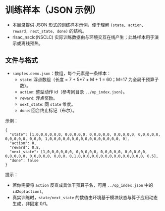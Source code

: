 # 训练样本（JSON 示例）

- 本目录提供 JSON 形式的训练样本示例，便于理解 `(state, action, reward, next_state, done)` 的结构。
- rlsac_nsclc(NSCLC) 实际训练数据由与环境交互在线产生；此处样本用于演示或离线预热。

## 文件与格式

- `samples.demo.json`：数组，每个元素是一条样本：
  - `state`: 浮点数组（长度 = 7 + 5*7 + M + 1 = 60；M=17 为全局干预算子数）。
  - `action`: 整型动作 id（参考同目录 `../op_index.json`）。
  - `reward`: 浮点奖励。
  - `next_state`: 同 `state` 维度。
  - `done`: 回合终止标记（布尔）。

示例：

```
{
  "state": [1,0,0,0,0,0,0, 0,0,0,0,0, 0,0,0,0,0, 0,0,0,0,0, 0,0,0,0,0, 0,0,0,0,0, 0,0,0, 1,0,0,0,0,0,0,0,0,0,0,0,0,0,0,0,0, 0],
  "action": 0,
  "reward": 0.8,
  "next_state": [1,0,0,0,0,0,0, 0,0,0,0,0, 0,0,0,0,0, 0,0,0,0,0, 0,0,0,0,0, 0,0,0,0,0, 0,0,0, 0,1,0,0,0,0,0,0,0,0,0,0,0,0,0,0,0, 0.5],
  "done": false
}
```

提示：
- 若你需要将 `action` 反查成具体干预算子名，可用 `../op_index.json` 中的 `id2op[action]`。
- 真实训练时，`state/next_state` 的数值由环境基于模块状态与算子应用动态生成，非固定 0/1。



